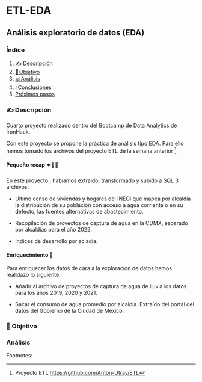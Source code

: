# ETL-EDA

## Análisis exploratorio de datos (EDA)

### Índice

1. [✍️ Descripción](#descripcion)
2. [🎯 Objetivo](#objetivo)
3. [📊 Análisis](#analisis)
4. [💧 Conclusiones](#conclusion)
5. [Próximos pasos](#próximos)

### ✍️ Descripción

Cuarto proyecto realizado dentro del Bootcamp de Data Analytics de IronHack.

Con este proyecto se propone la práctica de análisis tipo EDA. Para ello hemos tomado los archivos del proyecto ETL de la semana anterior [^1]

#### Pequeño recap ⏪ 👩‍🏫 

En este proyecto , habíamos extraido, transformado y subido a SQL 3 archivos:

- Ultímo censo de viviendas y hogares del INEGI que mapea por alcaldía la distribución de su población con acceso a agua corriente o en su defecto, las fuentes alternativas de abastecimiento. 

- Recopilación de proyectos de captura de agua en la CDMX, separado por alcaldias para el año 2022. 

- Indices de desarrollo por acladía.


#### Enriquecimiento 🧬 

Para enriquecer los datos de cara a la exploración de datos hemos realidazo lo siguiente:

- Añadir al archivo de proyectos de captura de agua de lluvia los datos para los años 2019, 2020 y 2021.

- Sacar el consumo de agua promedio por alcaldía. Extraído del portal del datos del Gobierno de la Ciudad de Mexico. 

### 🎯 Objetivo <a name="objetivo"/>


### Análisis





Footnotes:
[^1]: Proyecto ETL https://github.com/Anton-Utray/ETL